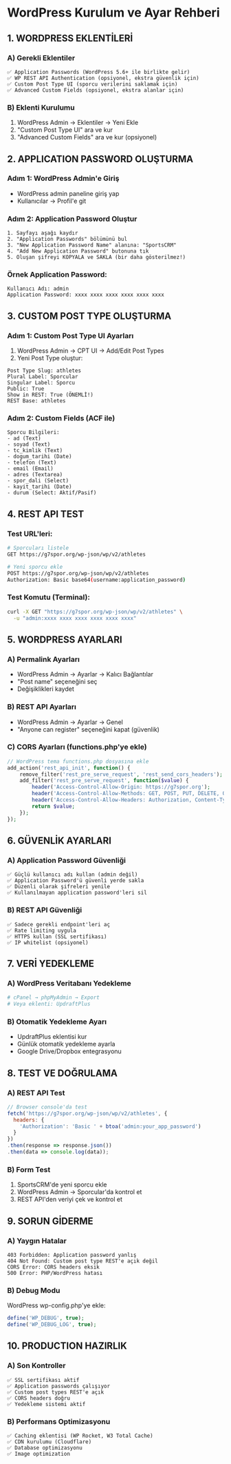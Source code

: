 # WordPress Kurulum ve Ayar Rehberi

## 1. WORDPRESS EKLENTİLERİ

### A) Gerekli Eklentiler
```
✅ Application Passwords (WordPress 5.6+ ile birlikte gelir)
✅ WP REST API Authentication (opsiyonel, ekstra güvenlik için)
✅ Custom Post Type UI (sporcu verilerini saklamak için)
✅ Advanced Custom Fields (opsiyonel, ekstra alanlar için)
```

### B) Eklenti Kurulumu
1. WordPress Admin → Eklentiler → Yeni Ekle
2. "Custom Post Type UI" ara ve kur
3. "Advanced Custom Fields" ara ve kur (opsiyonel)

## 2. APPLICATION PASSWORD OLUŞTURMA

### Adım 1: WordPress Admin'e Giriş
- WordPress admin paneline giriş yap
- Kullanıcılar → Profil'e git

### Adım 2: Application Password Oluştur
```
1. Sayfayı aşağı kaydır
2. "Application Passwords" bölümünü bul
3. "New Application Password Name" alanına: "SportsCRM"
4. "Add New Application Password" butonuna tık
5. Oluşan şifreyi KOPYALA ve SAKLA (bir daha gösterilmez!)
```

### Örnek Application Password:
```
Kullanıcı Adı: admin
Application Password: xxxx xxxx xxxx xxxx xxxx xxxx
```

## 3. CUSTOM POST TYPE OLUŞTURMA

### Adım 1: Custom Post Type UI Ayarları
1. WordPress Admin → CPT UI → Add/Edit Post Types
2. Yeni Post Type oluştur:

```
Post Type Slug: athletes
Plural Label: Sporcular
Singular Label: Sporcu
Public: True
Show in REST: True (ÖNEMLİ!)
REST Base: athletes
```

### Adım 2: Custom Fields (ACF ile)
```
Sporcu Bilgileri:
- ad (Text)
- soyad (Text)
- tc_kimlik (Text)
- dogum_tarihi (Date)
- telefon (Text)
- email (Email)
- adres (Textarea)
- spor_dali (Select)
- kayit_tarihi (Date)
- durum (Select: Aktif/Pasif)
```

## 4. REST API TEST

### Test URL'leri:
```bash
# Sporcuları listele
GET https://g7spor.org/wp-json/wp/v2/athletes

# Yeni sporcu ekle
POST https://g7spor.org/wp-json/wp/v2/athletes
Authorization: Basic base64(username:application_password)
```

### Test Komutu (Terminal):
```bash
curl -X GET "https://g7spor.org/wp-json/wp/v2/athletes" \
  -u "admin:xxxx xxxx xxxx xxxx xxxx xxxx"
```

## 5. WORDPRESS AYARLARI

### A) Permalink Ayarları
- WordPress Admin → Ayarlar → Kalıcı Bağlantılar
- "Post name" seçeneğini seç
- Değişiklikleri kaydet

### B) REST API Ayarları
- WordPress Admin → Ayarlar → Genel
- "Anyone can register" seçeneğini kapat (güvenlik)

### C) CORS Ayarları (functions.php'ye ekle)
```php
// WordPress tema functions.php dosyasına ekle
add_action('rest_api_init', function() {
    remove_filter('rest_pre_serve_request', 'rest_send_cors_headers');
    add_filter('rest_pre_serve_request', function($value) {
        header('Access-Control-Allow-Origin: https://g7spor.org');
        header('Access-Control-Allow-Methods: GET, POST, PUT, DELETE, OPTIONS');
        header('Access-Control-Allow-Headers: Authorization, Content-Type');
        return $value;
    });
});
```

## 6. GÜVENLİK AYARLARI

### A) Application Password Güvenliği
```
✅ Güçlü kullanıcı adı kullan (admin değil)
✅ Application Password'ü güvenli yerde sakla
✅ Düzenli olarak şifreleri yenile
✅ Kullanılmayan application password'leri sil
```

### B) REST API Güvenliği
```
✅ Sadece gerekli endpoint'leri aç
✅ Rate limiting uygula
✅ HTTPS kullan (SSL sertifikası)
✅ IP whitelist (opsiyonel)
```

## 7. VERİ YEDEKLEME

### A) WordPress Veritabanı Yedekleme
```bash
# cPanel → phpMyAdmin → Export
# Veya eklenti: UpdraftPlus
```

### B) Otomatik Yedekleme Ayarı
- UpdraftPlus eklentisi kur
- Günlük otomatik yedekleme ayarla
- Google Drive/Dropbox entegrasyonu

## 8. TEST VE DOĞRULAMA

### A) REST API Test
```javascript
// Browser console'da test
fetch('https://g7spor.org/wp-json/wp/v2/athletes', {
  headers: {
    'Authorization': 'Basic ' + btoa('admin:your_app_password')
  }
})
.then(response => response.json())
.then(data => console.log(data));
```

### B) Form Test
1. SportsCRM'de yeni sporcu ekle
2. WordPress Admin → Sporcular'da kontrol et
3. REST API'den veriyi çek ve kontrol et

## 9. SORUN GİDERME

### A) Yaygın Hatalar
```
403 Forbidden: Application password yanlış
404 Not Found: Custom post type REST'e açık değil
CORS Error: CORS headers eksik
500 Error: PHP/WordPress hatası
```

### B) Debug Modu
WordPress wp-config.php'ye ekle:
```php
define('WP_DEBUG', true);
define('WP_DEBUG_LOG', true);
```

## 10. PRODUCTION HAZIRLIK

### A) Son Kontroller
```
✅ SSL sertifikası aktif
✅ Application passwords çalışıyor
✅ Custom post types REST'e açık
✅ CORS headers doğru
✅ Yedekleme sistemi aktif
```

### B) Performans Optimizasyonu
```
✅ Caching eklentisi (WP Rocket, W3 Total Cache)
✅ CDN kurulumu (Cloudflare)
✅ Database optimizasyonu
✅ Image optimization
```